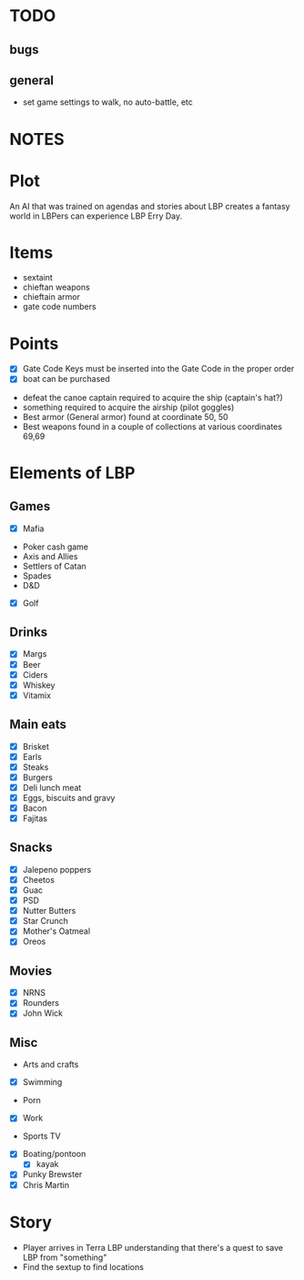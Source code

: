 # TODO
## bugs

## general
- set game settings to walk, no auto-battle, etc


# NOTES

# Plot
An AI that was trained on agendas and stories about LBP creates a fantasy world in LBPers can experience LBP Erry Day.

# Items
- sextaint
- chieftan weapons
- chieftain armor
- gate code numbers

# Points
- [x] Gate Code Keys must be inserted into the Gate Code in the proper order 
- [x] boat can be purchased
- defeat the canoe captain required to acquire the ship (captain's hat?)
- something required to acquire the airship (pilot goggles)
- Best armor (General armor) found at coordinate 50, 50
- Best weapons found in a couple of collections at various coordinates 69,69

# Elements of LBP
## Games
- [x] Mafia
- Poker cash game
- Axis and Allies
- Settlers of Catan
- Spades
- D&D
- [x] Golf
## Drinks
- [x] Margs
- [x] Beer
- [x] Ciders
- [x] Whiskey
- [x] Vitamix
## Main eats
- [x] Brisket
- [x] Earls
- [x] Steaks
- [x] Burgers
- [x] Deli lunch meat
- [x] Eggs, biscuits and gravy
- [x] Bacon
- [x] Fajitas
## Snacks
- [x] Jalepeno poppers
- [x]  Cheetos
- [x] Guac
- [x] PSD
- [x] Nutter Butters
- [x] Star Crunch
- [x] Mother's Oatmeal
- [x] Oreos
## Movies
- [x] NRNS
- [x] Rounders
- [x] John Wick
## Misc
- Arts and crafts
- [x] Swimming
- Porn
- [x] Work
- Sports TV
- [x] Boating/pontoon
    - [x]  kayak
- [x] Punky Brewster
- [x] Chris Martin

# Story
- Player arrives in Terra LBP understanding that there's a quest to save LBP from "something"
- Find the sextup to find locations 